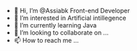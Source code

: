 - 👋 Hi, I’m @Assiabk Front-end Developer
- 👀 I’m interested in Artificial intillegence
- 🌱 I’m currently learning Java
- 💞️ I’m looking to collaborate on ...
- 📫 How to reach me ...

<!---
Assiabk/Assiabk is a ✨ special ✨ repository because its `README.md` (this file) appears on your GitHub profile.
You can click the Preview link to take a look at your changes.
--->

